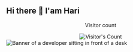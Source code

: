 ## Hi there 👋 I'am Hari

<!--
**Haris-0308/Haris-0308** is a ✨ _special_ ✨ repository because its `README.md` (this file) appears on your GitHub profile.

Here are some ideas to get you started:

- 🔭 I’m currently working on DSA
- 🌱 I’m currently learning react
- 👯 I’m looking to collaborate on ML/DL
- 💬 Ask me about python,java,node.js
- 📫 How to reach me: haris0308@gmail.com
-->
<div align="center"> 
  <p>Visitor count</p>
  <img src="https://profile-counter.glitch.me/Haris-0308/count.svg" alt="Visitor's Count" />
</div>
<img src="https://github.com/Haris-0308/Haris-0308/blob/main/software-developer.png" alt="Banner of a developer sitting in front of a desk">

